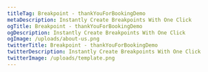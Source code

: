 ```yaml
---
titleTag: Breakpoint - thankYouForBookingDemo
metaDescription: Instantly Create Breakpoints With One Click
ogTitle: Breakpoint - thankYouForBookingDemo
ogDescription: Instantly Create Breakpoints With One Click
ogImage: /uploads/about-us.png
twitterTitle: Breakpoint - thankYouForBookingDemo
twitterDescription: Instantly Create Breakpoints With One Click
twitterImage: /uploads/template.png
---
```

